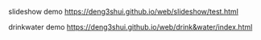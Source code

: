 slideshow demo
https://deng3shui.github.io/web/slideshow/test.html


drinkwater demo
https://deng3shui.github.io/web/drink&water/index.html
